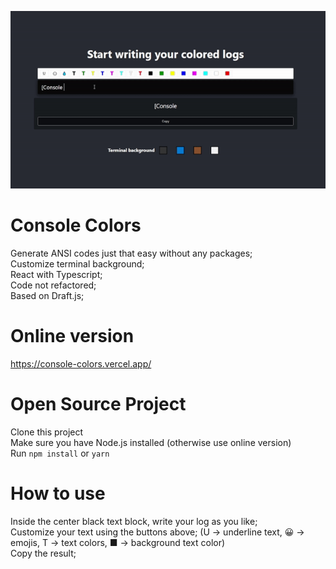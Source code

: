 <p align="center">
<img src="public/gif.gif" />
<p>

# Console Colors  
Generate ANSI codes just that easy without any packages;  
Customize terminal background;  
React with Typescript;  
Code not refactored;  
Based on Draft.js;  
  
# Online version  
https://console-colors.vercel.app/  
  
# Open Source Project  
Clone this project  
Make sure you have Node.js installed (otherwise use online version)  
Run `npm install` or `yarn`  
  
# How to use  
Inside the center black text block, write your log as you like;  
Customize your text using the buttons above; (U -> underline text, 😀 -> emojis, T -> text colors, ■ -> background text color)  
Copy the result;  